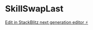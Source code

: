# SkillSwapLast

[Edit in StackBlitz next generation editor ⚡️](https://stackblitz.com/~/github.com/jkruse17/SkillSwapLast)